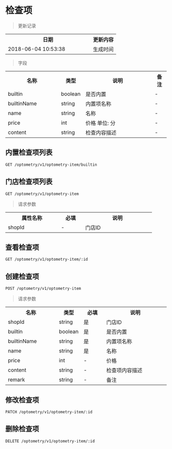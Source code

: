 # 检查项

> 更新记录

<table>
    <tr>
        <th style="width:250px;">日期</th>
        <th>更新内容</th>
    </tr>
    <tr>
        <td>2018-06-04 10:53:38</td>
        <td>生成时间</td>
    </tr>
</table>

> 字段

<table>
    <tr>
        <th style="width:150px;">名称</th>
        <th style="width:60px;">类型</th>
        <th style="width:200px;">说明</th>
        <th>备注</th>
    </tr>
    <tr>
        <td>builtin</td>
        <td>boolean</td>
        <td>是否内置</td>
        <td>-</td>
    </tr>
    <tr>
        <td>builtinName</td>
        <td>string</td>
        <td>内置项名称</td>
        <td>-</td>
    </tr>
    <tr>
        <td>name</td>
        <td>string</td>
        <td>名称</td>
        <td>-</td>
    </tr>
    <tr>
        <td>price</td>
        <td>int</td>
        <td>价格 单位: 分</td>
        <td>-</td>
    </tr>
    <tr>
        <td>content</td>
        <td>string</td>
        <td>检查内容描述</td>
        <td>-</td>
    </tr>
</table>

## 内置检查项列表

```
GET /optometry/v1/optometry-item/builtin
```

## 门店检查项列表

```
GET /optometry/v1/optometry-item
```
> 请求参数

<table>
    <tr>
        <th style="width:150px;">属性名称</th>
        <th style="width:60px;">必填</th>
        <th style="width:200px;">说明</th>
    </tr>
    <tr>
        <td>shopId</td>
        <td>-</td>
        <td>门店ID</td>
    </tr>
</table>

## 查看检查项

```
GET /optometry/v1/optometry-item/:id
```

## 创建检查项

```
POST /optometry/v1/optometry-item
```

>请求参数
<table>
    <tr>
        <th style="width:150px;">名称</th>
        <th style="width:60px;">类型</th>
        <th style="width:60px;">必填</th>
        <th style="width:200px;">说明</th>
    </tr>
    <tr>
        <td>shopId</td>
        <td>string</td>
        <td>是</td>
        <td>门店ID</td>
    </tr>
    <tr>
        <td>builtin</td>
        <td>boolean</td>
        <td>是</td>
        <td>是否内置</td>
    </tr>
    <tr>
        <td>builtinName</td>
        <td>string</td>
        <td>是</td>
        <td>内置项名称</td>
    </tr>
    <tr>
        <td>name</td>
        <td>string</td>
        <td>是</td>
        <td>名称</td>
    </tr>
    <tr>
        <td>price</td>
        <td>int</td>
        <td>-</td>
        <td>价格</td>
    </tr>
    <tr>
        <td>content</td>
        <td>string</td>
        <td>-</td>
        <td>检查项内容描述</td>
    </tr>
    <tr>
        <td>remark</td>
        <td>string</td>
        <td>-</td>
        <td>备注</td>
    </tr>
</table>

## 修改检查项

```
PATCH /optometry/v1/optometry-item/:id
```

## 删除检查项

```
DELETE /optometry/v1/optometry-item/:id
```